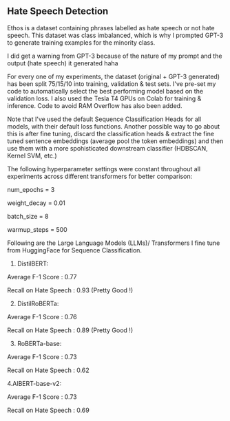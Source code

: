 ## Hate Speech Detection

Ethos is a dataset containing phrases labelled as hate speech or not hate speech. This dataset was class imbalanced, which is why I prompted GPT-3 to generate training examples for the minority class.

I did get a warning from GPT-3 because of the nature of my prompt and the output (hate speech) it generated haha 

For every one of my experiments, the dataset (original + GPT-3 generated) has been split 75/15/10 into training, validation & test sets. I've pre-set my code to automatically select the best performing model based on the validation loss. I also used the Tesla T4 GPUs on Colab for training & inference. Code to avoid RAM Overflow has also been added.

Note that I've used the default Sequence Classification Heads for all models, with their default loss functions. Another possible way to go about this is after fine tuning, discard the classification heads & extract the fine tuned sentence embeddings (average pool the token embeddings) and then use them with a more spohisticated downstream classifier (HDBSCAN, Kernel SVM, etc.)

The following hyperparameter settings were constant throughout all experiments across different transformers for better comparison:

num_epochs = 3

weight_decay = 0.01

batch_size = 8

warmup_steps = 500

Following are the Large Language Models (LLMs)/ Transformers I fine tune from HuggingFace for Sequence Classification.

1. DistilBERT:

Average F-1 Score : 0.77

Recall on Hate Speech : 0.93 (Pretty Good !)

2. DistilRoBERTa:

Average F-1 Score : 0.76

Recall on Hate Speech : 0.89 (Pretty Good !)

3. RoBERTa-base:

Average F-1 Score : 0.73

Recall on Hate Speech : 0.62

4.AlBERT-base-v2:

Average F-1 Score : 0.73

Recall on Hate Speech : 0.69

